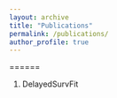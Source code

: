 ```yaml
---
layout: archive
title: "Publications"
permalink: /publications/
author_profile: true
---
```



======

1. DelayedSurvFit

<!--{% include base_path %}

{% for post in site.publications reversed %}
  {% include archive-single.html %}
{% endfor %}-->
